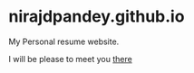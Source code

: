 # nirajdpandey.github.io
My Personal resume website.

I will be please to meet you [there](https://nirajdpandey.github.io/)

